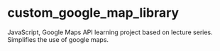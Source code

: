 # custom_google_map_library
JavaScript, Google Maps API learning project based on lecture series.
Simplifies the use of google maps.
